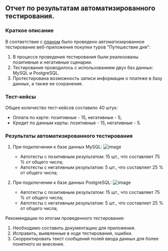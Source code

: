 ## Отчет по результатам автоматизированного тестирования.

### Краткое описание

В соответствие с [планом](https://github.com/ValeryGil/diploma/blob/main/documents/Plan.md) было проведено автоматизированное тестирование веб-приложения покупки туров "Путешествие дня":
  1. В процессе проведения тестирования были реализованы позитивные и негативные сценарии.
  2. Тестирование проводилось с использованием двух баз данных: MySQL и PostgreSQL.
  3. Протестирована возможность записи информации о платеже в базу данных, а также ее сохранения.

### Тест-кейсы

Общее количество тест-кейсов составило 40 штук:
  - Оплата по карте: позитивные - 15, негативные - 5;
  - Кредит по данным карты: позитивные - 15, негативные - 5.

### Результаты автоматизированного тестирования

1. При подключении к базе данных MySQL:
   ![image](https://github.com/ValeryGil/diploma/assets/95571527/90822315-1332-4089-bd49-e8a2b0656cbf)

   - Автотесты с позитивным результатом: 15 шт., что составляет 75 % от общего числа;
   - Автотесты с негативным результатом: 5 шт., что составляет 25 % от общего числа;

3. При подключении к базе данных PostgreSQL:
   ![image](https://github.com/ValeryGil/diploma/assets/95571527/e156e108-0cbb-4883-8b86-00d4426c90cc)

   - Автотесты с позитивным результатом: 15 шт., что составляет 75 % от общего числа;
   - Автотесты с негативным результатом: 5 шт., что составляет 25 % от общего числа;

Рекомендации по итогам проведенного тестирования:
  1. Необходимо составить документацию для приложения.
  2. Исправить, выявленные в ходе тестирования, ошибки.
  3. Скорректировать текст сообщений полей ввода данных для более понятного их внесения.
